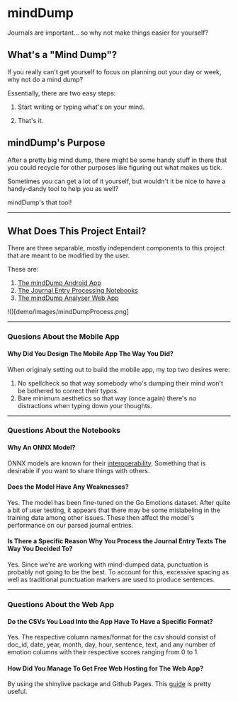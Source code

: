 # mindDump

Journals are important... so why not make things easier for yourself?

## What's a "Mind Dump"?

If you really can't get yourself to focus on planning out your day or week, 
why not do a mind dump?

Essentially, there are two easy steps:

1. Start writing or typing what's on your mind.

2. That's it.

## mindDump's Purpose

After a pretty big mind dump, there might be some handy stuff in there that you could
recycle for other purposes like figuring out what makes us tick.

Sometimes you can get a lot of it yourself, but wouldn't it be nice to have
a handy-dandy tool to help you as well?

mindDump's that tool!

---

## What Does This Project Entail?

There are three separable, mostly independent components to this project that are meant to be modified by the user.

These are:

1. [The mindDump Android App](android_app)
2. [The Journal Entry Processing Notebooks](model_notebook)
3. [The mindDump Analyser Web App](web_app)


!()[demo/images/mindDumpProcess.png]

---

### Quesions About the Mobile App

#### Why Did You Design The Mobile App The Way You Did?

When originaly setting out to build the mobile app, my top two desires were:

1. No spellcheck so that way somebody who's dumping their mind won't be bothered to correct their typos.
2. Bare minimum aesthetics so that way (once again) there's no distractions when typing down your thoughts.

---

### Questions About the Notebooks

#### Why An ONNX Model?

ONNX models are known for their [interoperability](https://onnx.ai/index.html). Something that is desirable if you want to share things with others.

#### Does the Model Have Any Weaknesses?

Yes. The model has been fine-tuned on the Go Emotions dataset. After quite a bit of user testing, it appears that there may be some mislabeling in the training data among other issues. These then affect the model's performance on our parsed journal entries.

#### Is There a Specific Reason Why You Process the Journal Entry Texts The Way You Decided To?

Yes. Since we're are working with mind-dumped data, punctuation is probably not going to be the best. To account for this, excessive spacing as well as traditional punctuation markers are used to produce sentences.

---

### Questions About the Web App

#### Do the CSVs You Load Into the App Have To Have a Specific Format?

Yes. The respective column names/format for the csv should consist of doc_id, date, year, month, day, hour, sentence, text, and any number of emotion columns with their respective scores ranging from 0 to 1.

#### How Did You Manage To Get Free Web Hosting for The Web App?

By using the shinylive package and Github Pages. This [guide](https://github.com/RamiKrispin/shinylive-r) is pretty useful.
